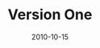 ---
title: "Version One"
description: "Make Meaningful Connections"
date: "2010-10-15"
contact: "jcramer@mozilla.com"

product:
  -
    name: "Good Browser"
    icon: "./images/icon.svg"
    hero:
      -
        title: "Earn money for a good cause—just by surfing the web."
        text: "We’ll donate to a cause you choose whenever you click on a browser ad."
        cta: "Get Started"
        image: "./images/hero.png"
    facets:
      -
        title: "Support your cause"
        text: "Find an organization you want to support, then choose one of its current fundraising goals."
        image: "./images/facet-white.png"
      -
        title: "Do it anytime, anywhere"
        text: "Earn money across all your devices. One extension does it all, securely. Just download once, and you’re set!"
        image: "./images/facet-blue.png"
      -
        title: "Care better together"
        text: "Connect with local or global teams around your cause and organization. Track your team’s progress."
        image: "./images/facet-blue.png"
      -
        title: "Share the good"
        text: "Share your cause with friends. And invite them to join!"
        image: "./images/facet-blue.png"
---